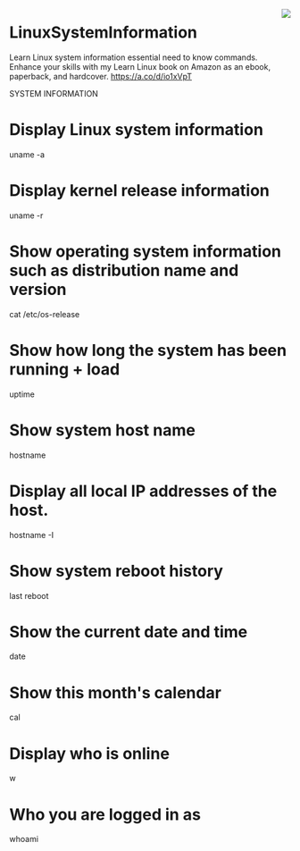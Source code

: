 <img align="right" src="https://visitor-badge.laobi.icu/badge?page_id=noetovar5.LinuxSystemInformation
"/>

# LinuxSystemInformation
Learn Linux system information essential need to know commands.
Enhance your skills with my Learn Linux book on Amazon as an ebook, paperback, and hardcover.
https://a.co/d/io1xVpT


SYSTEM INFORMATION
# Display Linux system information
uname -a

# Display kernel release information
uname -r

# Show operating system information such as distribution name and version
cat /etc/os-release
# Show how long the system has been running + load
uptime

# Show system host name
hostname

# Display all local IP addresses of the host.
hostname -I

# Show system reboot history
last reboot

# Show the current date and time
date

# Show this month's calendar
cal

# Display who is online
w

# Who you are logged in as
whoami
